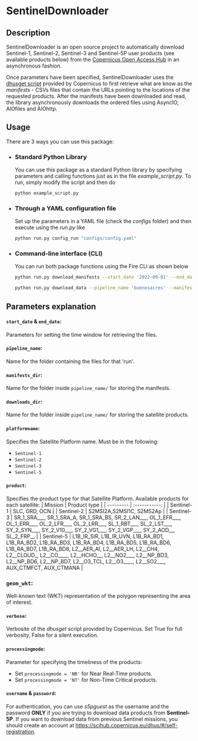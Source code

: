# SentinelDownloader

## Description
SentinelDownloader is an open source project to automatically download Sentinel-1, Sentinel-2, Sentinel-3 and Sentinel-5P user products (see available products below) from the [Copernicus Open Access Hub](https://scihub.copernicus.eu/) in an asynchronous fashion.

Once parameters have been specified, SentinelDownloader uses the [dhusget script](https://scihub.copernicus.eu/twiki/do/view/SciHubUserGuide/BatchScripting#dhusget_script) provided by Copernicus to first retrieve what are know as the _manifests_ - CSVs files that contain the URLs pointing to the locations of the requested products. After the manifests have been downloaded and read, the library asynchronously downloads the ordered files using AsyncIO, AIOfiles and AIOhttp.

## Usage
There are 3 ways you can use this package:

- ### Standard Python Library
    You can use this package as a standard Python library by specifying parameters and calling functions just as in the file _example_script.py_.
    To run, simply modify the script and then do 
    ```bash
    python example_script.py
    ```

- ### Through a YAML configuration file
    Set up the parameters in a YAML file (check the _configs_ folder) and then execute using the _run.py_ like 
    ```bash 
    python run.py config_run "configs/config.yaml"
    ```

- ### Command-line interface (CLI)
    You can run both package functions using the Fire CLI as shown below
  ```bash
  python run.py download_manifests --start_date '2022-09-01' --end_date '2022-09-05' --pipeline_name 'buenosaires'         --manifests_dir 'manifests' --platformname 'Sentinel-5' --product 'L2__NO2___' --geom_wkt 'POLYGON((-61.2736 -32.3028, -54.0606 -32.3028, -54.0606 -35.8176, -61.2736 -35.8176, -61.2736 -32.3028))'         --verbose True --processingmode 'NT' --username 's5pguest' --password 's5pguest'
  ```
  ```bash
  python run.py download_data --pipeline_name 'buenosaires' --manifests_dir 'manifests' --downloads_dir 'downloads' --username 's5pguest' --password 's5pguest'
  ```
## Parameters explanation
#### **```start_date``` & ```end_date```:**
Parameters for setting the time window for retrieving the files.
#### **```pipeline_name```:**
Name for the folder containing the files for that 'run'.
#### **```manifests_dir```:**
Name for the folder inside ```pipeline_name/``` for storing the manifests.
#### **```downloads_dir```:**
Name for the folder inside ```pipeline_name/``` for storing the satellite products. 
#### **```platformname```:**
Specifies the Satellite Platform name. Must be in the following:
- ```Sentinel-1```
- ```Sentinel-2```
- ```Sentinel-3```
- ```Sentinel-5```
#### **```product```:**
Specifies the product type for that Satellite Platform. Available products for each satellite:
| Mission               | Product type |
| ---------             | :-----------: |
| Sentinel-1            | SLC, GRD, OCN |
| Sentinel-2            | S2MSI2A,S2MSI1C, S2MS2Ap |
| Sentinel-3            | SR_1_SRA___, SR_1_SRA_A, SR_1_SRA_BS, SR_2_LAN___, OL_1_EFR___, OL_1_ERR___, OL_2_LFR___, OL_2_LRR___, SL_1_RBT___, SL_2_LST___, SY_2_SYN___, SY_2_V10___, SY_2_VG1___, SY_2_VGP___, SY_2_AOD__, SL_2_FRP__ |
| Sentinel-5            | L1B_IR_SIR, L1B_IR_UVN, L1B_RA_BD1, L1B_RA_BD2, L1B_RA_BD3, L1B_RA_BD4, L1B_RA_BD5, L1B_RA_BD6, L1B_RA_BD7, L1B_RA_BD8, L2__AER_AI, L2__AER_LH, L2__CH4, L2__CLOUD_, L2__CO____, L2__HCHO__, L2__NO2___, L2__NP_BD3, L2__NP_BD6, L2__NP_BD7, L2__O3_TCL, L2__O3____, L2__SO2___, AUX_CTMFCT, AUX_CTMANA |
### **```geom_wkt```:**
Well-known text (WKT) representation of the polygon representing the area of interest.
#### **```verbose```:**
Verbosite of the _dhusget_ script provided by Copernicus. Set True for full verbosity, False for a silent execution.
#### **```processingmode```:**
Parameter for specifying the timeliness of the products:
- Set ```processingmode = 'NR'``` for Near Real-Time products.
- Set ```processingmode = 'NT'``` for Non-Time Critical products.
#### **```username``` & ```password```:**
For authentication, you can use _s5pguest_ as the username and the password **ONLY** if you are trying to download data products from **Sentinel-5P**.
If you want to download data from previous Sentinel missions, you should create an account at https://scihub.copernicus.eu/dhus/#/self-registration.